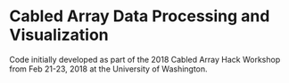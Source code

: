 # Cabled Array Data Processing and Visualization

Code initially developed as part of the 2018 Cabled Array Hack Workshop from Feb 21-23, 2018 at the University of Washington.
